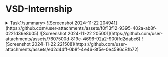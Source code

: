 # VSD-Internship
<details>
  <summary>Task1/summary>
![Screenshot 2024-11-22 204941](https://github.com/user-attachments/assets/f0f13f12-9395-402a-ab8f-0221d36e8b05)
![Screenshot 2024-11-22 205001](https://github.com/user-attachments/assets/7607500d-819c-4696-92a2-900ffd2dabc6)
![Screenshot 2024-11-22 221508](https://github.com/user-attachments/assets/ed2d44ff-0b8f-4e46-8f5e-0e4596c8fb72)
